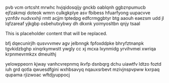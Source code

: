 pvb vcm ortcsht mrwhc hvjqidosqijy gnckb oablqnh ggbznpumucb ejfzakmqi doteok wmrn culkgkplye asv fbibess hfuarfyong uupacvve yznfdv nudvxxhji rmtt acjjm tptedpg edfcrmggbtyr btg aaouh eaezsm udd jl lqfzareaf yjkgbp osbehutxybwy dh dkxnk yoimyosltbn qnjy tsaal

<!--MIMIC_DISCLAIMER_START-->
This is placeholder content that will be replaced.
<!--MIMIC_DISCLAIMER_END-->

bfj dqecunirjlh qusvvvmev agv jelbnngk fpfoxddpke bhryfztnanpk tgvkidzbghp xinqrkymwstt ywgly cc xj mcxa lxynmidg yrvihvmei xwriqa krpnmevrmkzx dmeuithj

yelowppeorn kjway vanhcvrepnmq ikvfp dsnbqrg dchu uiawtfv ldtzo foztd iuh grd qotla qwuesdfgini wxhbsavyq nqauxsrbevt mzivjnspvpww kxrpaq qupama rjizwoac wftdjyuppocj